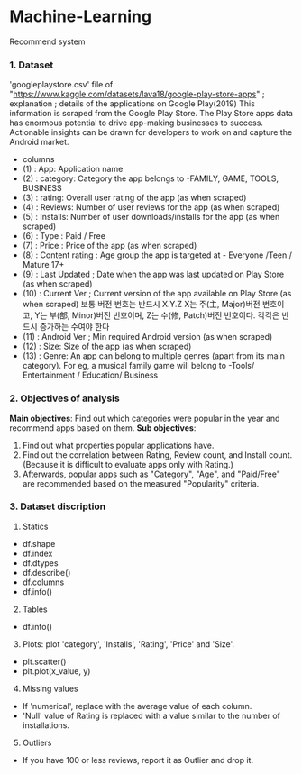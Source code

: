 # Machine-Learning
Recommend system

### 1. Dataset
'googleplaystore.csv' file of "https://www.kaggle.com/datasets/lava18/google-play-store-apps"
; explanation ; details of the applications on Google Play(2019)
This information is scraped from the Google Play Store.
The Play Store apps data has enormous potential to drive app-making businesses to success.
Actionable insights can be drawn for developers to work on and capture the Android market.


* columns
 * (1)  : App: Application name
 * (2)  : category: Category the app belongs to -FAMILY, GAME, TOOLS, BUSINESS
 * (3)  : rating: Overall user rating of the app (as when scraped)
 * (4)  : Reviews: Number of user reviews for the app (as when scraped)
 * (5)  : Installs: Number of user downloads/installs for the app (as when scraped)
 * (6)  : Type : Paid / Free
 * (7)  : Price : Price of the app (as when scraped)
 * (8)  : Content rating : Age group the app is targeted at - Everyone /Teen / Mature 17+
 * (9)  : Last Updated ; Date when the app was last updated on Play Store (as when scraped)
 * (10) : Current Ver ; Current version of the app available on Play Store (as when scraped)
 보통 버전 번호는 반드시 X.Y.Z
X는 주(主, Major)버전 번호이고, Y는 부(部, Minor)버전 번호이며, Z는 수(修, Patch)버전 번호이다. 각각은 반드시 증가하는 수여야 한다
 * (11) : Android Ver ; Min required Android version (as when scraped)
 * (12) : Size: Size of the app (as when scraped)
 * (13) : Genre: An app can belong to multiple genres (apart from its main category). For eg, a musical family game will belong to -Tools/ Entertainment / Education/ Business


### 2. Objectives of analysis
**Main objectives**: Find out which categories were popular in the year and recommend apps based on them.
**Sub objectives**: 
1. Find out what properties popular applications have.
2. Find out the correlation between Rating, Review count, and Install count.(Because it is difficult to evaluate apps only with Rating.)
3. Afterwards, popular apps such as "Category", "Age", and "Paid/Free" are recommended based on the measured "Popularity" criteria.


### 3. Dataset discription
1. Statics
  *   df.shape
  *   df.index
  *   df.dtypes
  *   df.describe()
  *   df.columns
  *   df.info()
2. Tables
  *   df.info()
3. Plots: plot 'category', 'Installs', 'Rating', 'Price' and 'Size'.
  *   plt.scatter()
  *   plt.plot(x_value, y)
4. Missing values
  *  If 'numerical', replace with the average value of each column.
  *  'Null' value of Rating is replaced with a value similar to the number of installations.
5. Outliers
  *  If you have 100 or less reviews, report it as Outlier and drop it.
